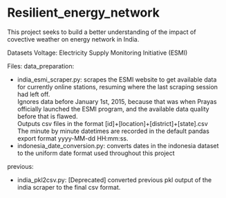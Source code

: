 # Resilient_energy_network
This project seeks to build a better understanding of the impact of covective weather on energy network in India.

Datasets
Voltage: Electricity Supply Monitoring Initiative (ESMI)

Files:
data_preparation:  
- india_esmi_scraper.py: scrapes the ESMI website to get available data for currently online stations, resuming where the last scraping session had left off.  
Ignores data before January 1st, 2015, because that was when Prayas officially launched the ESMI program, and the available data quality before that is flawed.  
Outputs csv files in the format [id]+[location]+[district]+[state].csv  
The minute by minute datetimes are recorded in the default pandas export format yyyy-MM-dd HH:mm:ss.
- indonesia_date_conversion.py: converts dates in the indonesia dataset to the uniform date format used throughout this project

previous:
- india_pkl2csv.py: [Deprecated] converted previous pkl output of the india scraper to the final csv format.